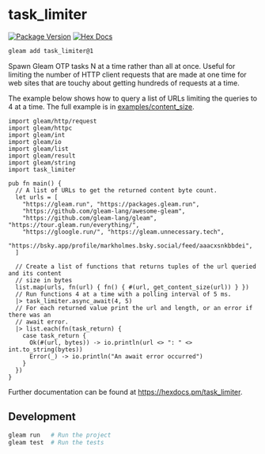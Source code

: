 # task_limiter

[![Package Version](https://img.shields.io/hexpm/v/task_limiter)](https://hex.pm/packages/task_limiter)
[![Hex Docs](https://img.shields.io/badge/hex-docs-ffaff3)](https://hexdocs.pm/task_limiter/)

```sh
gleam add task_limiter@1
```

Spawn Gleam OTP tasks N at a time rather than all at once. Useful for limiting
the number of HTTP client requests that are made at one time for web sites that
are touchy about getting hundreds of requests at a time.

The example below shows how to query a list of URLs limiting the queries to
4 at a time. The full example is in [examples/content_size](examples/content_size).

```gleam
import gleam/http/request
import gleam/httpc
import gleam/int
import gleam/io
import gleam/list
import gleam/result
import gleam/string
import task_limiter

pub fn main() {
  // A list of URLs to get the returned content byte count.
  let urls = [
    "https://gleam.run", "https://packages.gleam.run",
    "https://github.com/gleam-lang/awesome-gleam",
    "https://github.com/gleam-lang/gleam", "https://tour.gleam.run/everything/",
    "https://gloogle.run/", "https://gleam.unnecessary.tech",
    "https://bsky.app/profile/markholmes.bsky.social/feed/aaacxsnkbbdei",
  ]

  // Create a list of functions that returns tuples of the url queried and its content
  // size in bytes
  list.map(urls, fn(url) { fn() { #(url, get_content_size(url)) } })
  // Run functions 4 at a time with a polling interval of 5 ms.
  |> task_limiter.async_await(4, 5)
  // For each returned value print the url and length, or an error if there was an
  // await error.
  |> list.each(fn(task_return) {
    case task_return {
      Ok(#(url, bytes)) -> io.println(url <> ": " <> int.to_string(bytes))
      Error(_) -> io.println("An await error occurred")
    }
  })
}
```

Further documentation can be found at <https://hexdocs.pm/task_limiter>.

## Development

```sh
gleam run   # Run the project
gleam test  # Run the tests
```
